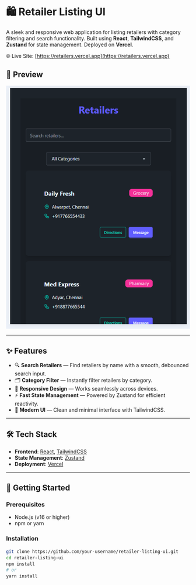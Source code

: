 # 🛍️ Retailer Listing UI

A sleek and responsive web application for listing retailers with category filtering and search functionality. Built using **React**, **TailwindCSS**, and **Zustand** for state management. Deployed on **Vercel**.

🌐 Live Site: [https://retailers.vercel.app](https://retailers.vercel.app)
## 📸 Preview

![Retailer UI Screenshot](./src/assets/screenshot.png)

---

## ✨ Features

- 🔍 **Search Retailers** — Find retailers by name with a smooth, debounced search input.
- 🗂️ **Category Filter** — Instantly filter retailers by category.
- 📱 **Responsive Design** — Works seamlessly across devices.
- ⚡ **Fast State Management** — Powered by Zustand for efficient reactivity.
- 🎨 **Modern UI** — Clean and minimal interface with TailwindCSS.

---

## 🛠️ Tech Stack

- **Frontend**: [React](https://reactjs.org/), [TailwindCSS](https://tailwindcss.com/)
- **State Management**: [Zustand](https://zustand-demo.pmnd.rs/)
- **Deployment**: [Vercel](https://vercel.com/)

---

## 🚀 Getting Started

### Prerequisites

- Node.js (v16 or higher)
- npm or yarn

### Installation

```bash
git clone https://github.com/your-username/retailer-listing-ui.git
cd retailer-listing-ui
npm install
# or
yarn install
